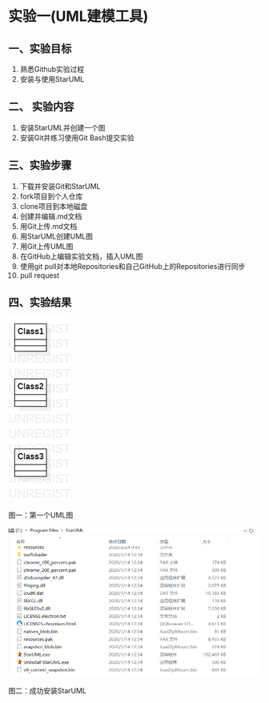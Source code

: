 # 实验一(UML建模工具)

## 一、实验目标

1. 熟悉Github实验过程
2. 安装与使用StarUML

## 二、 实验内容

1. 安装StarUML并创建一个图
2. 安装Git并练习使用Git Bash提交实验

## 三、实验步骤

1. 下载并安装Git和StarUML
2. fork项目到个人仓库
3. clone项目到本地磁盘
4. 创建并编辑.md文档
5. 用Git上传.md文档
6. 用StarUML创建UML图
7. 用Git上传UML图
8. 在GitHub上编辑实验文档，插入UML图
9. 使用git pull对本地Repositories和自己GitHub上的Repositories进行同步
10. pull request


## 四、实验结果

![第一个UML图](./model1.jpg)

图一：第一个UML图

![StarUML](./soft.jpg)

图二：成功安装StarUML

